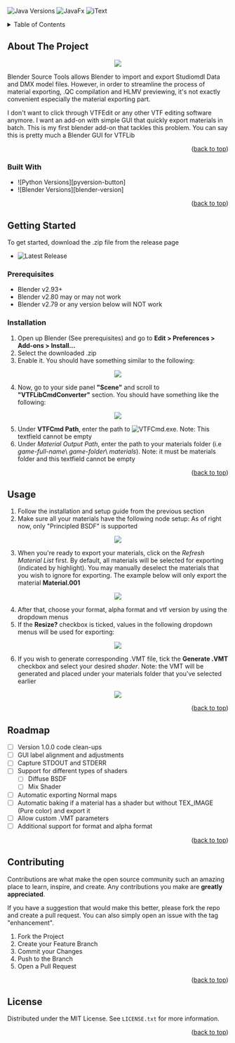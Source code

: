 ![Java Versions][java-version]
![JavaFx][javafx-version]
![iText][itext-version]

<!-- TABLE OF CONTENTS -->
<details>
  <summary>Table of Contents</summary>
  <ol>
    <li>
      <a href="#about-the-project">About The Project</a>
      <ul>
        <li><a href="#built-with">Built With</a></li>
      </ul>
    </li>
    <li>
      <a href="#getting-started">Getting Started</a>
      <ul>
        <li><a href="#prerequisites">Prerequisites</a></li>
        <li><a href="#installation">Installation</a></li>
      </ul>
    </li>
    <li><a href="#usage">Usage</a></li>
    <li><a href="#roadmap">Roadmap</a></li>
    <li><a href="#contributing">Contributing</a></li>
    <li><a href="#license">License</a></li>
  </ol>
</details>



<!-- ABOUT THE PROJECT -->
## About The Project
<p align="center">
  <img src="https://github.com/wenchien/blender-material-to-vtf/blob/master/images/installation_2.PNG">
</p>

Blender Source Tools allows Blender to import and export Studiomdl Data and DMX model files. However, in order to streamline the process of material exporting, .QC compilation and HLMV previewing, it's not exactly convenient especially the material exporting part.

I don't want to click through VTFEdit or any other VTF editing software anymore. I want an add-on with simple GUI that quickly export materials in batch. This is my first blender add-on that tackles this problem. You can say this is pretty much a Blender GUI for VTFLib


<p align="right">(<a href="#readme-top">back to top</a>)</p>



### Built With

* ![Python Versions][pyversion-button]
* ![Blender Versions][blender-version]


<p align="right">(<a href="#readme-top">back to top</a>)</p>



<!-- GETTING STARTED -->
## Getting Started

To get started, download the .zip file from the release page
* ![Latest Release](https://github.com/wenchien/blender-material-to-vtf/releases/latest)

### Prerequisites

* Blender v2.93+
* Blender v2.80 may or may not work
* Blender v2.79 or any version below will NOT work

### Installation


1. Open up Blender (See prerequisites) and go to **Edit > Preferences > Add-ons > Install...**
2. Select the downloaded .zip
3. Enable it. You should have something similar to the following:

<p align="center">
  <img src="https://github.com/wenchien/blender-material-to-vtf/blob/master/images/isntallation_1.PNG">
</p>

4. Now, go to your side panel **"Scene"** and scroll to **"VTFLibCmdConverter"** section. You should have something like the following:

<p align="center">
  <img src="https://github.com/wenchien/blender-material-to-vtf/blob/master/images/installation_2.PNG">
</p>

5. Under **VTFCmd Path**, enter the path to ![VTFCmd.exe](https://github.com/NeilJed/VTFLib). Note: This textfield cannot be empty
6. Under *Material Output Path*, enter the path to your materials folder (i.e _game-full-name_\ _game-folder_\ _materials_). Note: it must be materials folder and this textfield cannot be empty


<p align="right">(<a href="#readme-top">back to top</a>)</p>


<!-- USAGE EXAMPLES -->
## Usage

1. Follow the installation and setup guide from the previous section
2. Make sure all your materials have the following node setup: As of right now, only "Principled BSDF" is supported

<p align="center">
  <img src="https://github.com/wenchien/blender-material-to-vtf/blob/master/images/node_setup.PNG">
</p>

3. When you're ready to export your materials, click on the *Refresh Material List* first. By default, all materials will be selected for exporting (indicated by highlight). You may manually deselect the materials that you wish to ignore for exporting. The example below will only export the material **Material.001**

<p align="center">
  <img src="https://github.com/wenchien/blender-material-to-vtf/blob/master/images/example_1.PNG">
</p>

4. After that, choose your format, alpha format and vtf version by using the dropdown menus
5. If the **Resize?** checkbox is ticked, values in the following dropdown menus will be used for exporting:

<p align="center">
  <img src="https://github.com/wenchien/blender-material-to-vtf/blob/master/images/example_2.PNG">
</p>

6. If you wish to generate corresponding .VMT file, tick the **Generate .VMT** checkbox and select your desired _shader_. Note: the VMT will be generated and placed under your materials folder that you've selected earlier

<p align="center">
  <img src="https://github.com/wenchien/blender-material-to-vtf/blob/master/images/example_3.PNG">
</p>

<p align="right">(<a href="#readme-top">back to top</a>)</p>



<!-- ROADMAP -->
## Roadmap

- [ ] Version 1.0.0 code clean-ups
- [ ] GUI label alignment and adjustments
- [ ] Capture STDOUT and STDERR
- [ ] Support for different types of shaders
    - [ ] Diffuse BSDF
    - [ ] Mix Shader
- [ ] Automatic exporting Normal maps
- [ ] Automatic baking if a material has a shader but without TEX_IMAGE (Pure color) and export it
- [ ] Allow custom .VMT parameters
- [ ] Additional support for format and alpha format

<p align="right">(<a href="#readme-top">back to top</a>)</p>



<!-- CONTRIBUTING -->
## Contributing

Contributions are what make the open source community such an amazing place to learn, inspire, and create. Any contributions you make are **greatly appreciated**.

If you have a suggestion that would make this better, please fork the repo and create a pull request. You can also simply open an issue with the tag "enhancement".

1. Fork the Project
2. Create your Feature Branch
3. Commit your Changes
4. Push to the Branch
5. Open a Pull Request

<p align="right">(<a href="#readme-top">back to top</a>)</p>



<!-- LICENSE -->
## License

Distributed under the MIT License. See `LICENSE.txt` for more information.

<p align="right">(<a href="#readme-top">back to top</a>)</p>


<!-- MARKDOWN LINKS & IMAGES -->
<!-- https://www.markdownguide.org/basic-syntax/#reference-style-links -->
[javafx-version]: https://img.shields.io/badge/JavaFX-19--ea%2B8-orange
[java-version]: https://img.shields.io/badge/Java-8%2B-red
[itext-version]: https://img.shields.io/badge/iText-7.2.2-yellow
